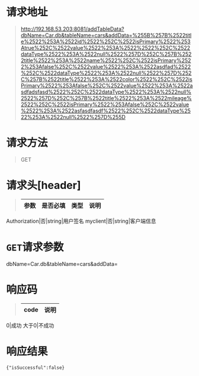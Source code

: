 
# 请求地址
> http://192.168.53.203:8081/addTableData?dbName=Car.db&tableName=cars&addData=%255B%257B%2522title%2522%253A%2522id%2522%252C%2522isPrimary%2522%253Atrue%252C%2522value%2522%253A%2522%2522%252C%2522dataType%2522%253A%2522null%2522%257D%252C%257B%2522title%2522%253A%2522name%2522%252C%2522isPrimary%2522%253Afalse%252C%2522value%2522%253A%2522asdfad%2522%252C%2522dataType%2522%253A%2522null%2522%257D%252C%257B%2522title%2522%253A%2522color%2522%252C%2522isPrimary%2522%253Afalse%252C%2522value%2522%253A%2522asdfadsfasd%2522%252C%2522dataType%2522%253A%2522null%2522%257D%252C%257B%2522title%2522%253A%2522mileage%2522%252C%2522isPrimary%2522%253Afalse%252C%2522value%2522%253A%2522asfasdfasdf%2522%252C%2522dataType%2522%253A%2522null%2522%257D%255D

# 请求方法
> GET

# 请求头[header]
> 参数|是否必填|类型|说明
> :---:|:---:|:---:|:---:
Authorization|否|string|用户签名
myclient|否|string|客户端信息

# `GET`请求参数
dbName=Car.db&tableName=cars&addData=
# 响应码
> code|说明
> :---:|:---:
0|成功
大于0|不成功

# 响应结果
```
{"isSuccessful":false}
```